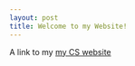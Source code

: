 ```yaml
---
layout: post
title: Welcome to my Website!
---
```

A link to my [my CS website](http://cs.mcgill.ca/~jlore/)
